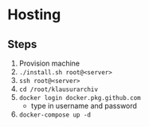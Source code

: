 # Hosting

## Steps

1. Provision machine
1. `./install.sh root@<server>`
1. `ssh root@<server>`
1. `cd /root/klausurarchiv`
1. `docker login docker.pkg.github.com`
    - type in username and password
1. `docker-compose up -d`
